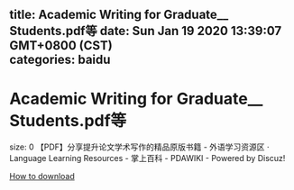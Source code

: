 
title: Academic Writing for Graduate__ Students.pdf等
date: Sun Jan 19 2020 13:39:07 GMT+0800 (CST)    
categories: baidu
---

# Academic Writing for Graduate__ Students.pdf等
size: 0
 【PDF】分享提升论文学术写作的精品原版书籍 - 外语学习资源区 · Language Learning Resources - 掌上百科 - PDAWIKI - Powered by Discuz!
 

[How to download](https://bpcam.bemobtrk.com/go/2ceec3aa-1ca2-46d6-b9ff-aaa5c184517c?jno=1358)